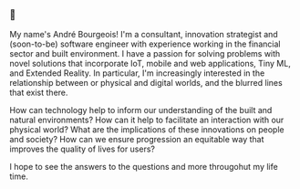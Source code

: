 ### 👋

My name's André Bourgeois! I'm a consultant, innovation strategist and (soon-to-be) software engineer with experience working in the financial sector and built environment. I have a passion for solving problems with novel solutions that incorporate IoT, mobile and web applications, Tiny ML, and Extended Reality. In particular, I'm increasingly interested in the relationship between or physical and digital worlds, and the blurred lines that exist there.

How can technology help to inform our understanding of the built and natural environments?
How can it help to facilitate an interaction with our physical world?
What are the implications of these innovations on people and society?
How can we ensure progression an equitable way that improves the quality of lives for users?

I hope to see the answers to the questions and more througohut my life time.

<!--
**andrelbourgeois/andrelbourgeois** is a ✨ _special_ ✨ repository because its `README.md` (this file) appears on your GitHub profile.

Here are some ideas to get you started:

- 🔭 I’m currently working on ...
- 🌱 I’m currently learning ...
- 👯 I’m looking to collaborate on ...
- 🤔 I’m looking for help with ...
- 💬 Ask me about ...
- 📫 How to reach me: ...
- 😄 Pronouns: ...
- ⚡ Fun fact: ...
-->

